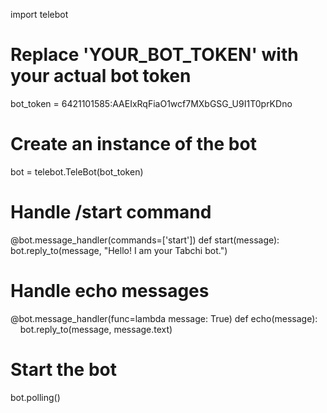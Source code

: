 import telebot

# Replace 'YOUR_BOT_TOKEN' with your actual bot token
bot_token = 6421101585:AAEIxRqFiaO1wcf7MXbGSG_U9I1T0prKDno

# Create an instance of the bot
bot = telebot.TeleBot(bot_token)

# Handle /start command
@bot.message_handler(commands=['start'])
def start(message):
    bot.reply_to(message, "Hello! I am your Tabchi bot.")

# Handle echo messages
@bot.message_handler(func=lambda message: True)
def echo(message):
    bot.reply_to(message, message.text)

# Start the bot
bot.polling()
